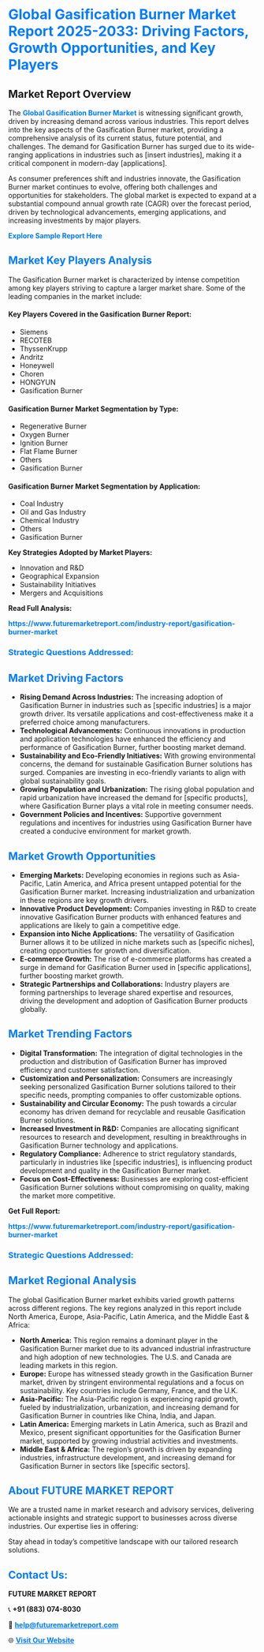 <h1 style="color: #007BFF;">Global Gasification Burner Market Report 2025-2033: Driving Factors, Growth Opportunities, and Key Players</h1>

<section id="overview">
<h2>Market Report Overview</h2>
<p>The <a href="https://www.futuremarketreport.com/industry-report/gasification-burner-market" style="color: #007BFF; text-decoration: none;"><strong>Global Gasification Burner Market</strong></a> is witnessing significant growth, driven by increasing demand across various industries. This report delves into the key aspects of the Gasification Burner market, providing a comprehensive analysis of its current status, future potential, and challenges. The demand for Gasification Burner has surged due to its wide-ranging applications in industries such as [insert industries], making it a critical component in modern-day [applications].</p>
<p>As consumer preferences shift and industries innovate, the Gasification Burner market continues to evolve, offering both challenges and opportunities for stakeholders. The global market is expected to expand at a substantial compound annual growth rate (CAGR) over the forecast period, driven by technological advancements, emerging applications, and increasing investments by major players.</p>
</section>

<section id="overview">
<p><a href="https://www.futuremarketreport.com/request-sample/reportId=96978" style="color: #007BFF; text-decoration: none;"><strong>Explore Sample Report Here</strong></a></p>
</section>

<section id="key-players">
<h2 style="color: #007BFF;">Market Key Players Analysis</h2>
<p>The Gasification Burner market is characterized by intense competition among key players striving to capture a larger market share. Some of the leading companies in the market include:</p>
<h4>Key Players Covered in the Gasification Burner Report:</h4>
<ul><li>Siemens</li><li>RECOTEB</li><li>ThyssenKrupp</li><li>Andritz</li><li>Honeywell</li><li>Choren</li><li>HONGYUN</li><li>Gasification Burner</li></ul>
<h4>Gasification Burner Market Segmentation by Type:</h4>
<ul><li>Regenerative Burner</li><li>Oxygen Burner</li><li>Ignition Burner</li><li>Flat Flame Burner</li><li>Others</li><li>Gasification Burner</li></ul>

<h4>Gasification Burner Market Segmentation by Application:</h4>
<ul><li>Coal Industry</li><li>Oil and Gas Industry</li><li>Chemical Industry</li><li>Others</li><li>Gasification Burner</li></ul>
<p><strong>Key Strategies Adopted by Market Players:</strong></p>
<ul>
<li>Innovation and R&D</li>
<li>Geographical Expansion</li>
<li>Sustainability Initiatives</li>
<li>Mergers and Acquisitions</li>
</ul>
</section>

<section>
<p><strong>Read Full Analysis: </strong></p><a href="https://www.futuremarketreport.com/industry-report/gasification-burner-market" style="color: #007BFF; text-decoration: none;"><strong>https://www.futuremarketreport.com/industry-report/gasification-burner-market</strong></a>
<h3 style="color: #007BFF;">Strategic Questions Addressed:</h3>
</section>

<section id="driving-factors">
<h2 style="color: #007BFF;">Market Driving Factors</h2>
<ul>
<li><strong>Rising Demand Across Industries:</strong> The increasing adoption of Gasification Burner in industries such as [specific industries] is a major growth driver. Its versatile applications and cost-effectiveness make it a preferred choice among manufacturers.</li>
<li><strong>Technological Advancements:</strong> Continuous innovations in production and application technologies have enhanced the efficiency and performance of Gasification Burner, further boosting market demand.</li>
<li><strong>Sustainability and Eco-Friendly Initiatives:</strong> With growing environmental concerns, the demand for sustainable Gasification Burner solutions has surged. Companies are investing in eco-friendly variants to align with global sustainability goals.</li>
<li><strong>Growing Population and Urbanization:</strong> The rising global population and rapid urbanization have increased the demand for [specific products], where Gasification Burner plays a vital role in meeting consumer needs.</li>
<li><strong>Government Policies and Incentives:</strong> Supportive government regulations and incentives for industries using Gasification Burner have created a conducive environment for market growth.</li>
</ul>
</section>

<section id="growth-opportunities">
<h2 style="color: #007BFF;">Market Growth Opportunities</h2>
<ul>
<li><strong>Emerging Markets:</strong> Developing economies in regions such as Asia-Pacific, Latin America, and Africa present untapped potential for the Gasification Burner market. Increasing industrialization and urbanization in these regions are key growth drivers.</li>
<li><strong>Innovative Product Development:</strong> Companies investing in R&D to create innovative Gasification Burner products with enhanced features and applications are likely to gain a competitive edge.</li>
<li><strong>Expansion into Niche Applications:</strong> The versatility of Gasification Burner allows it to be utilized in niche markets such as [specific niches], creating opportunities for growth and diversification.</li>
<li><strong>E-commerce Growth:</strong> The rise of e-commerce platforms has created a surge in demand for Gasification Burner used in [specific applications], further boosting market growth.</li>
<li><strong>Strategic Partnerships and Collaborations:</strong> Industry players are forming partnerships to leverage shared expertise and resources, driving the development and adoption of Gasification Burner products globally.</li>
</ul>
</section>

<section id="trending-factors">
<h2 style="color: #007BFF;">Market Trending Factors</h2>
<ul>
<li><strong>Digital Transformation:</strong> The integration of digital technologies in the production and distribution of Gasification Burner has improved efficiency and customer satisfaction.</li>
<li><strong>Customization and Personalization:</strong> Consumers are increasingly seeking personalized Gasification Burner solutions tailored to their specific needs, prompting companies to offer customizable options.</li>
<li><strong>Sustainability and Circular Economy:</strong> The push towards a circular economy has driven demand for recyclable and reusable Gasification Burner solutions.</li>
<li><strong>Increased Investment in R&D:</strong> Companies are allocating significant resources to research and development, resulting in breakthroughs in Gasification Burner technology and applications.</li>
<li><strong>Regulatory Compliance:</strong> Adherence to strict regulatory standards, particularly in industries like [specific industries], is influencing product development and quality in the Gasification Burner market.</li>
<li><strong>Focus on Cost-Effectiveness:</strong> Businesses are exploring cost-efficient Gasification Burner solutions without compromising on quality, making the market more competitive.</li>
</ul>
</section>

<section>
<p><strong>Get Full Report: </strong></p><a href="https://www.futuremarketreport.com/industry-report/gasification-burner-market" style="color: #007BFF; text-decoration: none;"><strong>https://www.futuremarketreport.com/industry-report/gasification-burner-market</strong></a>
<h3 style="color: #007BFF;">Strategic Questions Addressed:</h3>
</section>


<section id="regional-analysis">
<h2 style="color: #007BFF;">Market Regional Analysis</h2>
<p>The global Gasification Burner market exhibits varied growth patterns across different regions. The key regions analyzed in this report include North America, Europe, Asia-Pacific, Latin America, and the Middle East & Africa:</p>
<ul>
<li><strong>North America:</strong> This region remains a dominant player in the Gasification Burner market due to its advanced industrial infrastructure and high adoption of new technologies. The U.S. and Canada are leading markets in this region.</li>
<li><strong>Europe:</strong> Europe has witnessed steady growth in the Gasification Burner market, driven by stringent environmental regulations and a focus on sustainability. Key countries include Germany, France, and the U.K.</li>
<li><strong>Asia-Pacific:</strong> The Asia-Pacific region is experiencing rapid growth, fueled by industrialization, urbanization, and increasing demand for Gasification Burner in countries like China, India, and Japan.</li>
<li><strong>Latin America:</strong> Emerging markets in Latin America, such as Brazil and Mexico, present significant opportunities for the Gasification Burner market, supported by growing industrial activities and investments.</li>
<li><strong>Middle East & Africa:</strong> The region’s growth is driven by expanding industries, infrastructure development, and increasing demand for Gasification Burner in sectors like [specific sectors].</li>
</ul>
</section>

<footer>
<h2 style="color: #007BFF;">About FUTURE MARKET REPORT</h2>
<p>We are a trusted name in market research and advisory services, delivering actionable insights and strategic support to businesses across diverse industries. Our expertise lies in offering:</p>

<p>Stay ahead in today’s competitive landscape with our tailored research solutions.</p>

<h2 style="color: #007BFF;">Contact Us:</h2>
<p><strong>FUTURE MARKET REPORT</strong></p>
<p>📞 <strong>+91 (883) 074-8030</strong></p>
<p>📧 <strong><a href="mailto:help@futuremarketreport.com" style="color: #007BFF;">help@futuremarketreport.com</a></strong></p>
<p>🌐 <strong><a href="https://www.futuremarketreport.com/" style="color: #007BFF;">Visit Our Website</a></strong></p>
</footer>